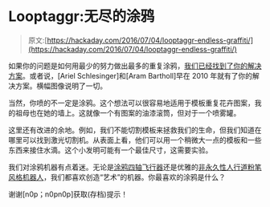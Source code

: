 # Looptaggr:无尽的涂鸦

> 原文:[https://hackaday.com/2016/07/04/looptaggr-endless-graffiti/](https://hackaday.com/2016/07/04/looptaggr-endless-graffiti/)

如果你的问题是如何用最少的努力做出最多的重复涂鸦，[我们已经找到了你的解决方案](https://web.archive.org/web/20130630093643/http://graffitiprinter.com/make/)。或者说，[Ariel Schlesinger]和[Aram Bartholl]早在 2010 年就有了你的解决方案。横幅图像说明了一切。

当然，你喷的不一定是涂鸦。这个想法可以很容易地适用于模板重复花卉图案，我的祖母也在她的墙上。这就像一个有图案的油漆滚筒，但对于一个喷雾罐。

这里还有改进的余地。例如，我们不能切割模板来拯救我们的生命，但我们知道在哪里可以找到激光切割机。从表面上看，他们可以用一个稍微大一点的模板和一些东西来接住水滴。这个小发明可能有一个最佳尺寸，这需要实验。

我们对涂鸦机器有点着迷。无论是[涂鸦四轴飞行器](http://hackaday.com/2015/06/18/the-trials-of-quadcopter-graffiti/)还是优雅的[非永久性人行道粉笔风格机器人](http://hackaday.com/2015/12/11/beautiful-sidewalk-graffiti-machine/)，我们都喜欢创造“艺术”的机器。你最喜欢的涂鸦是什么？

谢谢[n0p；n0pn0p]获取(存档)提示！